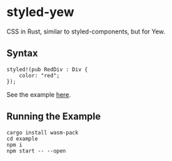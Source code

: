 # styled-yew

CSS in Rust, similar to styled-components, but for Yew.

## Syntax

    styled!(pub RedDiv : Div {
        color: "red";
    });

See the example [here](https://github.com/IcyDefiance/styled-yew/blob/master/example/src/lib.rs).

## Running the Example

    cargo install wasm-pack
    cd example
    npm i
    npm start -- --open

